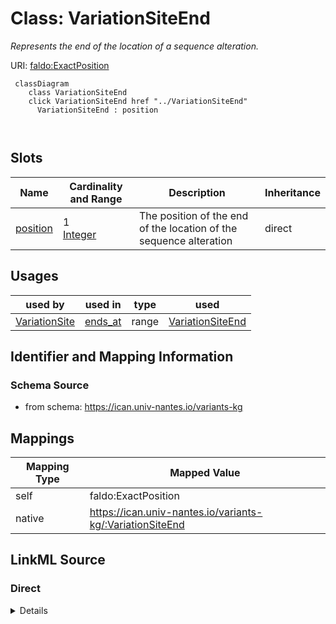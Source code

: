 

# Class: VariationSiteEnd


_Represents the end of the location of a sequence alteration._





URI: [faldo:ExactPosition](http://biohackathon.org/resource/faldo#ExactPosition)






```mermaid
 classDiagram
    class VariationSiteEnd
    click VariationSiteEnd href "../VariationSiteEnd"
      VariationSiteEnd : position
        
      
```




<!-- no inheritance hierarchy -->


## Slots

| Name | Cardinality and Range | Description | Inheritance |
| ---  | --- | --- | --- |
| [position](position.md) | 1 <br/> [Integer](Integer.md) | The position of the end of the location of the sequence alteration | direct |





## Usages

| used by | used in | type | used |
| ---  | --- | --- | --- |
| [VariationSite](VariationSite.md) | [ends_at](ends_at.md) | range | [VariationSiteEnd](VariationSiteEnd.md) |






## Identifier and Mapping Information







### Schema Source


* from schema: https://ican.univ-nantes.io/variants-kg




## Mappings

| Mapping Type | Mapped Value |
| ---  | ---  |
| self | faldo:ExactPosition |
| native | https://ican.univ-nantes.io/variants-kg/:VariationSiteEnd |







## LinkML Source

<!-- TODO: investigate https://stackoverflow.com/questions/37606292/how-to-create-tabbed-code-blocks-in-mkdocs-or-sphinx -->

### Direct

<details>
```yaml
name: VariationSiteEnd
description: Represents the end of the location of a sequence alteration.
from_schema: https://ican.univ-nantes.io/variants-kg
attributes:
  position:
    name: position
    description: The position of the end of the location of the sequence alteration.
    from_schema: https://ican.univ-nantes.io/variants-kg
    slot_uri: faldo:position
    domain_of:
    - VariationSiteBegin
    - VariationSiteEnd
    range: integer
    required: true
class_uri: faldo:ExactPosition

```
</details>

### Induced

<details>
```yaml
name: VariationSiteEnd
description: Represents the end of the location of a sequence alteration.
from_schema: https://ican.univ-nantes.io/variants-kg
attributes:
  position:
    name: position
    description: The position of the end of the location of the sequence alteration.
    from_schema: https://ican.univ-nantes.io/variants-kg
    slot_uri: faldo:position
    alias: position
    owner: VariationSiteEnd
    domain_of:
    - VariationSiteBegin
    - VariationSiteEnd
    range: integer
    required: true
class_uri: faldo:ExactPosition

```
</details>